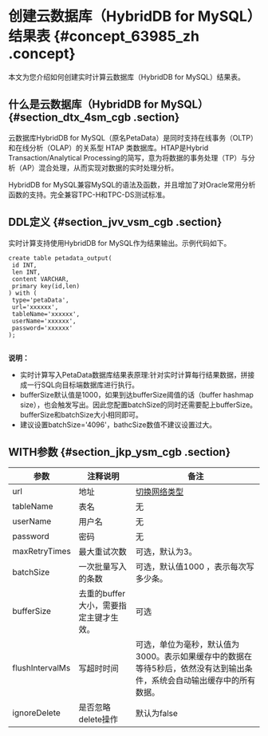 # 创建云数据库（HybridDB for MySQL）结果表 {#concept_63985_zh .concept}

本文为您介绍如何创建实时计算云数据库（HybridDB for MySQL）结果表。

## 什么是云数据库（HybridDB for MySQL） {#section_dtx_4sm_cgb .section}

云数据库HybridDB for MySQL（原名PetaData）是同时支持在线事务（OLTP）和在线分析（OLAP）的关系型 HTAP 类数据库。HTAP是Hybrid Transaction/Analytical Processing的简写，意为将数据的事务处理（TP）与分析（AP）混合处理，从而实现对数据的实时处理分析。

HybridDB for MySQL兼容MySQL的语法及函数，并且增加了对Oracle常用分析函数的支持。完全兼容TPC-H和TPC-DS测试标准。

## DDL定义 {#section_jvv_vsm_cgb .section}

实时计算支持使用HybridDB for MySQL作为结果输出。示例代码如下。

```language-sql
create table petadata_output(
 id INT,
 len INT,
 content VARCHAR,
 primary key(id,len)
) with (
 type='petaData',
 url='xxxxxx',
 tableName='xxxxxx',
 userName='xxxxxx',
 password='xxxxxx'
);


```

**说明：** 

-   实时计算写入PetaData数据库结果表原理:针对实时计算每行结果数据，拼接成一行SQL向目标端数据库进行执行。
-   bufferSize默认值是1000，如果到达bufferSize阈值的话（buffer hashmap size），也会触发写出。因此您配置batchSize的同时还需要配上bufferSize。bufferSize和batchSize大小相同即可。
-   建议设置batchSize='4096'，bathcSize数值不建议设置过大。

## WITH参数 {#section_jkp_ysm_cgb .section}

|参数|注释说明|备注|
|--|----|--|
|url|地址| [切换网络类型](../../../../../cn.zh-CN/用户指南/管理实例/切换网络类型.md#)|
|tableName|表名|无|
|userName|用户名|无|
|password|密码|无|
|maxRetryTimes|最大重试次数|可选，默认为3。|
|batchSize|一次批量写入的条数|可选，默认值1000 ，表示每次写多少条。|
|bufferSize|去重的buffer大小，需要指定主键才生效。|可选|
|flushIntervalMs|写超时时间|可选，单位为毫秒，默认值为3000。表示如果缓存中的数据在等待5秒后，依然没有达到输出条件，系统会自动输出缓存中的所有数据。|
|ignoreDelete|是否忽略delete操作|默认为false|


